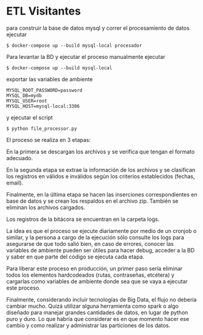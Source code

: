 # ETL Visitantes

para construir la base de datos mysql y correr el procesamiento de datos ejecutar

```
$ docker-compose up --build mysql-local procesador
```

Para levantar la BD y ejecutar el proceso manualmente ejecutar

```
$ docker-compose up --build mysql-local
```
exportar las variables de ambiente

```
MYSQL_ROOT_PASSWORD=password
MYSQL_DB=mydb
MYSQL_USER=root
MYSQL_HOST=mysql-local:3306
```

y ejecutar el script

```
$ python file_processor.py
```

El proceso se realiza en 3 etapas:

En la primera se descargan los archivos y se verifica que tengan el formato adecuado.

En la segunda etapa se extrae la información de los archivos y se clasifican los registros en válidos e inválidos según los criterios establecidos (fechas, email).

Finalmente, en la última etapa se hacen las inserciones correspondientes en base de datos y se crean los respaldos en el archivo zip. También se eliminan los archivos cargados.

Los registros de la bitácora se encuentran en la carpeta logs.


La idea es que el proceso se ejecute diariamente por medio de un cronjob o similar, y la persona a cargo de la ejecución sólo consulte los logs para
asegurarse de que todo salió bien, en caso de errores, conocer las variables de ambiente pueden ser útiles para hacer debug, acceder a la BD y saber en que parte del
código se ejecuta cada etapa.

Para liberar este proceso en producción, un primer paso sería eliminar todos los elementos hardcodeados (rutas, contraseñas, etcétera) y cargarlas como
variables de ambiente donde sea que se vaya a ejecutar este proceso.

Finalmente, considerando incluir tecnologías de Big Data, el flujo no debería cambiar mucho. Quizá utilizar alguna herramienta como spark o algo
diseñado para manejar grandes cantidades de datos, en lugar de python puro y duro. Lo que habría que considerar es en que momento hacer ese cambio
y como realizar y administrar las particiones de los datos.

